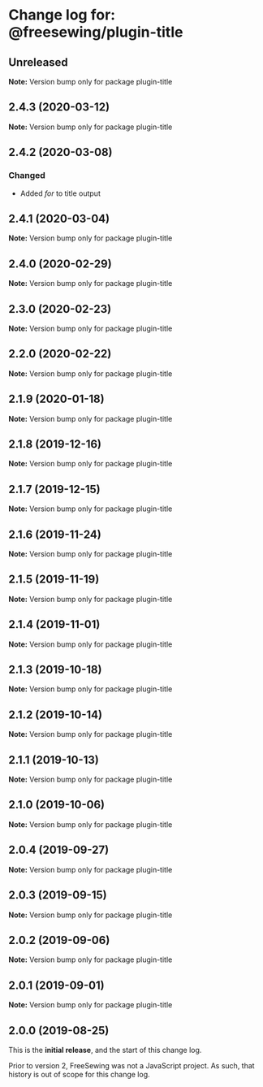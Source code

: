 # Change log for: @freesewing/plugin-title


## Unreleased

**Note:** Version bump only for package plugin-title


## 2.4.3 (2020-03-12)

**Note:** Version bump only for package plugin-title


## 2.4.2 (2020-03-08)

### Changed

 - Added *for* to title output
## 2.4.1 (2020-03-04)

**Note:** Version bump only for package plugin-title


## 2.4.0 (2020-02-29)

**Note:** Version bump only for package plugin-title


## 2.3.0 (2020-02-23)

**Note:** Version bump only for package plugin-title


## 2.2.0 (2020-02-22)

**Note:** Version bump only for package plugin-title


## 2.1.9 (2020-01-18)

**Note:** Version bump only for package plugin-title


## 2.1.8 (2019-12-16)

**Note:** Version bump only for package plugin-title


## 2.1.7 (2019-12-15)

**Note:** Version bump only for package plugin-title


## 2.1.6 (2019-11-24)

**Note:** Version bump only for package plugin-title


## 2.1.5 (2019-11-19)

**Note:** Version bump only for package plugin-title


## 2.1.4 (2019-11-01)

**Note:** Version bump only for package plugin-title


## 2.1.3 (2019-10-18)

**Note:** Version bump only for package plugin-title


## 2.1.2 (2019-10-14)

**Note:** Version bump only for package plugin-title


## 2.1.1 (2019-10-13)

**Note:** Version bump only for package plugin-title


## 2.1.0 (2019-10-06)

**Note:** Version bump only for package plugin-title


## 2.0.4 (2019-09-27)

**Note:** Version bump only for package plugin-title


## 2.0.3 (2019-09-15)

**Note:** Version bump only for package plugin-title


## 2.0.2 (2019-09-06)

**Note:** Version bump only for package plugin-title


## 2.0.1 (2019-09-01)

**Note:** Version bump only for package plugin-title




## 2.0.0 (2019-08-25)

This is the **initial release**, and the start of this change log.

Prior to version 2, FreeSewing was not a JavaScript project.
As such, that history is out of scope for this change log.
